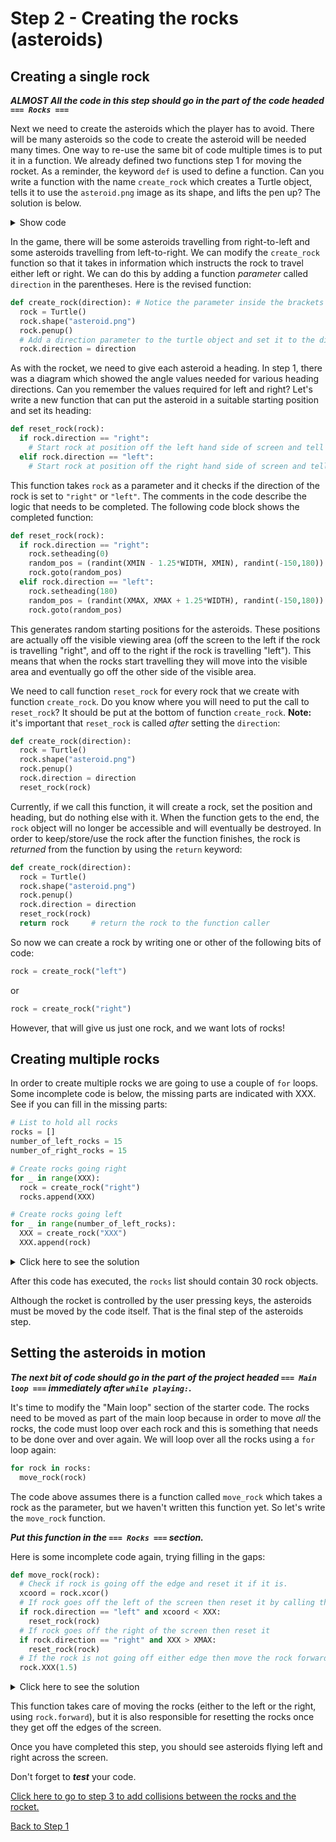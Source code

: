 # Step 2 - Creating the rocks (asteroids)

## Creating a single rock

***ALMOST All the code in this step should go in the part of the code headed `=== Rocks ===`***

Next we need to create the asteroids which the player has to avoid.
There will be many asteroids so the code to create the asteroid will be needed many times.
One way to re-use the same bit of code multiple times is to put it in a function.
We already defined two functions step 1 for moving the rocket. As a reminder, the keyword ```def```
is used to define a function. Can you write a function with the name `create_rock` which creates
a Turtle object, tells it to use the `asteroid.png` image as its shape, and lifts the pen up? The solution is below.

<details><summary>Show code</summary>

```python
def create_rock():
  rock = Turtle()
  rock.shape("asteroid.png")
  rock.penup()
```
</details>

In the game, there will be some asteroids travelling from right-to-left and some asteroids
travelling from left-to-right. We can modify the `create_rock` function so that it takes in information
which instructs the rock to travel either left or right. We can do this by adding a function *parameter*
called `direction` in the parentheses. Here is the revised function:

```python
def create_rock(direction): # Notice the parameter inside the brackets
  rock = Turtle()
  rock.shape("asteroid.png")
  rock.penup()
  # Add a direction parameter to the turtle object and set it to the direction received as a parameter
  rock.direction = direction
```

As with the rocket, we need to give each asteroid a heading. In step 1, there was a diagram which showed the angle values needed for various heading directions. Can you remember the values required for left and right? Let's write a new function that can put the asteroid in a suitable starting position and set its heading:

```python
def reset_rock(rock):
  if rock.direction == "right":
    # Start rock at position off the left hand side of screen and tell it to travel right
  elif rock.direction == "left":
    # Start rock at position off the right hand side of screen and tell it to travel left
```

This function takes ```rock``` as a parameter and it checks if the direction of the rock is set to
`"right"` or `"left"`. The comments in the code  describe the logic that needs to be completed. The following code block shows the completed function:

```python
def reset_rock(rock):
  if rock.direction == "right":
    rock.setheading(0)
    random_pos = (randint(XMIN - 1.25*WIDTH, XMIN), randint(-150,180))
    rock.goto(random_pos)
  elif rock.direction == "left":
    rock.setheading(180)
    random_pos = (randint(XMAX, XMAX + 1.25*WIDTH), randint(-150,180))
    rock.goto(random_pos)
```

This generates random starting positions for the asteroids. These positions are actually off the
visible viewing area (off the screen to the left if the rock is travelling "right", and off to the right if the rock is travelling "left"). This means that when the rocks start travelling they will move into the visible area and eventually go off the other side of the visible area.

We need to call function ```reset_rock``` for every rock that we create with function ```create_rock```. Do you know where you will need to put the call to `reset_rock`? It should be put at the bottom of function ```create_rock```. **Note:** it's important that `reset_rock` is called *after* setting the `direction`: 

```python
def create_rock(direction):
  rock = Turtle()
  rock.shape("asteroid.png")
  rock.penup()
  rock.direction = direction
  reset_rock(rock)
```

Currently, if we call this function, it will create a rock, set the position and heading, but do nothing else with it.
When the function gets to the end, the `rock` object will no longer be accessible and will eventually be destroyed. In order to keep/store/use the rock after the function finishes, the rock is *returned* from the
function by using the `return` keyword:

```python
def create_rock(direction):
  rock = Turtle()
  rock.shape("asteroid.png")
  rock.penup()
  rock.direction = direction
  reset_rock(rock)
  return rock     # return the rock to the function caller
```

So now we can create a rock by writing one or other of the following bits of code:

```python
rock = create_rock("left")
```

or

```python
rock = create_rock("right")
```

However, that will give us just one rock, and we want lots of rocks!

## Creating multiple rocks

In order to create multiple rocks we are going to use a couple of `for` loops.
Some incomplete code is below, the missing parts are indicated with XXX.
See if you can fill in the missing parts:

```python
# List to hold all rocks
rocks = []
number_of_left_rocks = 15
number_of_right_rocks = 15

# Create rocks going right
for _ in range(XXX):
  rock = create_rock("right")
  rocks.append(XXX)

# Create rocks going left
for _ in range(number_of_left_rocks):
  XXX = create_rock("XXX")
  XXX.append(rock)
```

<details><summary>Click here to see the solution</summary>

```python
# List to hold all rocks
rocks = []
number_of_left_rocks = 15
number_of_right_rocks = 15

# Create rocks going right
for _ in range(number_of_right_rocks):
  rock = create_rock("right")
  rocks.append(rock)

# Create rocks going left
for _ in range(number_of_left_rocks):
  rock = create_rock("left")
  rocks.append(rock)
```
</details>

After this code has executed, the `rocks` list should contain 30 rock objects.

Although the rocket is controlled by the user pressing keys, the asteroids must be moved by the code itself.
That is the final step of the asteroids step.

## Setting the asteroids in motion

***The next bit of code should go in the part of the project headed `=== Main loop ===` immediately after `while playing:`.*** 

It's time to modify the "Main loop" section of the starter code. The rocks need to be moved as part of the main loop because in order to move *all* the rocks, the code must loop over each rock and this is something that needs to be done over and over again. We will loop over all the rocks using a `for` loop again:

```python
for rock in rocks:
  move_rock(rock)
```

The code above assumes there is a function called `move_rock` which takes a rock as the parameter, but we haven't written this function yet.
So let's write the `move_rock` function. 

***Put this function in the `=== Rocks ===` section.***

Here is some incomplete code again, trying filling in the gaps:

```python
def move_rock(rock):
  # Check if rock is going off the edge and reset it if it is.
  xcoord = rock.xcor()
  # If rock goes off the left of the screen then reset it by calling the reset_rock function
  if rock.direction == "left" and xcoord < XXX:
    reset_rock(rock)
  # If rock goes off the right of the screen then reset it
  if rock.direction == "right" and XXX > XMAX:
    reset_rock(rock)
  # If the rock is not going off either edge then move the rock forward
  rock.XXX(1.5)
```

<details><summary>Click here to see the solution</summary>
  
```python
def move_rock(rock):
  # Check if rock is going off the edge and reset it if it is.
  xcoord = rock.xcor()
  # If rock goes off the left of the screen then reset it by calling the reset_rock function
  if rock.direction == "left" and xcoord < XMIN:
    reset_rock(rock)
  # If rock goes off the right of the screen then reset it
  if rock.direction == "right" and xcoord > XMAX:
    reset_rock(rock)
  # If the rock is not going off either edge then move the rock forward
  rock.forward(1.5)
```
</details>

 This function takes care of moving the rocks (either to the left or the right, using `rock.forward`),
 but it is also responsible for resetting the rocks once they get off the edges of the screen.

Once you have completed this step, you should see asteroids flying left and right across the screen.

Don't forget to ***test*** your code.

[Click here to go to step 3 to add collisions between the rocks and the rocket.](../step03-add_collisions/readme.md)

[Back to Step 1](../step01-create_rocket/readme.md)
